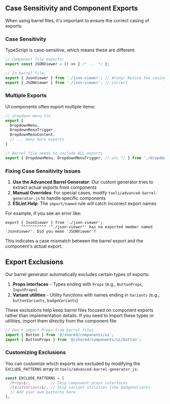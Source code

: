 ## Case Sensitivity and Component Exports

When using barrel files, it's important to ensure the correct casing of exports:

### Case Sensitivity

TypeScript is case-sensitive, which means these are different:

```typescript
// Component file exports:
export const JSONViewer = () => { /* ... */ };

// In barrel file:
export { JsonViewer } from './json-viewer'; // Wrong! Notice the casing difference
export { JSONViewer } from './json-viewer'; // Correct
```

### Multiple Exports

UI components often export multiple items:

```typescript
// dropdown-menu.tsx
export {
  DropdownMenu,
  DropdownMenuTrigger,
  DropdownMenuContent,
  // ... many more exports
}

// Barrel file needs to include ALL exports
export { DropdownMenu, DropdownMenuTrigger, /* etc */ } from './dropdown-menu';
```

### Fixing Case Sensitivity Issues

1. **Use the Advanced Barrel Generator**: Our custom generator tries to extract actual exports from components
2. **Manual Overrides**: For special cases, modify `tools/advanced-barrel-generator.js` to handle specific components
3. **ESLint Help**: The `import/named` rule will catch incorrect export names

For example, if you see an error like:

```
export { JsonViewer } from './json-viewer';
       ^^^^^^^^^^^ '"./json-viewer"' has no exported member named 'JsonViewer'. Did you mean 'JSONViewer'?
```

This indicates a case mismatch between the barrel export and the component's actual export.

## Export Exclusions

Our barrel generator automatically excludes certain types of exports:

1. **Props interfaces** - Types ending with `Props` (e.g., `ButtonProps`, `InputProps`)
2. **Variant utilities** - Utility functions with names ending in `Variants` (e.g., `buttonVariants`, `badgeVariants`)

These exclusions help keep barrel files focused on component exports rather than implementation details. If you need to import these types or utilities, import them directly from the component file:

```typescript
// Don't import Props from barrel files
import { Button } from '@/shared/components/ui';
import { ButtonProps } from '@/shared/components/ui/button';
```

### Customizing Exclusions

You can customize which exports are excluded by modifying the `EXCLUDE_PATTERNS` array in `tools/advanced-barrel-generator.js`:

```javascript
const EXCLUDE_PATTERNS = [
  /Props$/,         // Skip component props interfaces
  /[a-z]Variants$/, // Skip variant utilities like badgeVariants
  // Add your own patterns here
];
``` 